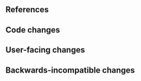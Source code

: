 <!-- Thanks for contributing to JupyterLab! Please fill out the following items to submit a pull request. -->

## References

<!-- Note here issue numbers this pull request addresses. -->

<!-- Note here any other pull requests that address this issue and how this pull request is different. -->

## Code changes

<!-- Describe here the code changes and how they address the issue. -->

## User-facing changes

<!-- Describe here any visual or user interaction changes and how they address the issue. -->

<!-- For user interface changes, include before/after screenshots here. -->

## Backwards-incompatible changes

<!-- Describe here any backwards-incompatible changes to JupyterLab public APIs. -->
